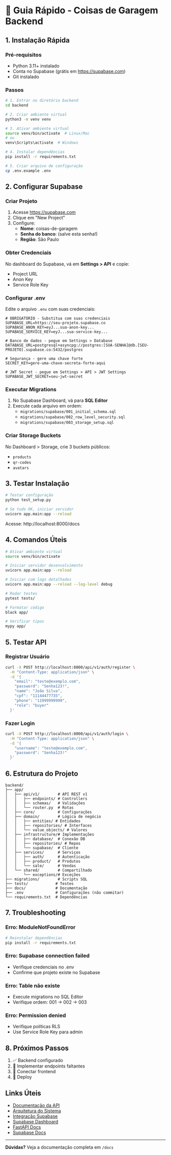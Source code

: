# 🚀 Guia Rápido - Coisas de Garagem Backend

## 1. Instalação Rápida

### Pré-requisitos
- Python 3.11+ instalado
- Conta no Supabase (grátis em https://supabase.com)
- Git instalado

### Passos

```bash
# 1. Entrar no diretório backend
cd backend

# 2. Criar ambiente virtual
python3 -m venv venv

# 3. Ativar ambiente virtual
source venv/bin/activate  # Linux/Mac
# ou
venv\Scripts\activate  # Windows

# 4. Instalar dependências
pip install -r requirements.txt

# 5. Criar arquivo de configuração
cp .env.example .env
```

## 2. Configurar Supabase

### Criar Projeto
1. Acesse https://supabase.com
2. Clique em "New Project"
3. Configure:
   - **Nome**: coisas-de-garagem
   - **Senha do banco**: (salve esta senha!)
   - **Região**: São Paulo

### Obter Credenciais
No dashboard do Supabase, vá em **Settings > API** e copie:
- Project URL
- Anon Key
- Service Role Key

### Configurar .env
Edite o arquivo `.env` com suas credenciais:

```env
# OBRIGATÓRIO - Substitua com suas credenciais
SUPABASE_URL=https://seu-projeto.supabase.co
SUPABASE_ANON_KEY=eyJ...sua-anon-key...
SUPABASE_SERVICE_KEY=eyJ...sua-service-key...

# Banco de dados - pegue em Settings > Database
DATABASE_URL=postgresql+asyncpg://postgres:[SUA-SENHA]@db.[SEU-PROJETO].supabase.co:5432/postgres

# Segurança - gere uma chave forte
SECRET_KEY=gere-uma-chave-secreta-forte-aqui

# JWT Secret - pegue em Settings > API > JWT Settings
SUPABASE_JWT_SECRET=seu-jwt-secret
```

### Executar Migrations
1. No Supabase Dashboard, vá para **SQL Editor**
2. Execute cada arquivo em ordem:
   - `migrations/supabase/001_initial_schema.sql`
   - `migrations/supabase/002_row_level_security.sql`
   - `migrations/supabase/003_storage_setup.sql`

### Criar Storage Buckets
No Dashboard > Storage, crie 3 buckets públicos:
- `products`
- `qr-codes`
- `avatars`

## 3. Testar Instalação

```bash
# Testar configuração
python test_setup.py

# Se tudo OK, iniciar servidor
uvicorn app.main:app --reload
```

Acesse: http://localhost:8000/docs

## 4. Comandos Úteis

```bash
# Ativar ambiente virtual
source venv/bin/activate

# Iniciar servidor desenvolvimento
uvicorn app.main:app --reload

# Iniciar com logs detalhados
uvicorn app.main:app --reload --log-level debug

# Rodar testes
pytest tests/

# Formatar código
black app/

# Verificar tipos
mypy app/
```

## 5. Testar API

### Registrar Usuário
```bash
curl -X POST http://localhost:8000/api/v1/auth/register \
  -H "Content-Type: application/json" \
  -d '{
    "email": "teste@exemplo.com",
    "password": "Senha123!",
    "name": "João Silva",
    "cpf": "11144477735",
    "phone": "11999999999",
    "role": "buyer"
  }'
```

### Fazer Login
```bash
curl -X POST http://localhost:8000/api/v1/auth/login \
  -H "Content-Type: application/json" \
  -d '{
    "username": "teste@exemplo.com",
    "password": "Senha123!"
  }'
```

## 6. Estrutura do Projeto

```
backend/
├── app/
│   ├── api/v1/        # API REST v1
│   │   ├── endpoints/ # Controllers
│   │   ├── schemas/   # Validações
│   │   └── router.py  # Rotas
│   ├── core/          # Configurações
│   ├── domain/        # Lógica de negócio
│   │   ├── entities/ # Entidades
│   │   ├── repositories/ # Interfaces
│   │   └── value_objects/ # Valores
│   ├── infrastructure/# Implementações
│   │   ├── database/  # Conexão DB
│   │   ├── repositories/ # Repos
│   │   └── supabase/  # Cliente
│   ├── services/      # Serviços
│   │   ├── auth/      # Autenticação
│   │   ├── product/   # Produtos
│   │   └── sale/      # Vendas
│   └── shared/        # Compartilhado
│       └── exceptions/# Exceções
├── migrations/        # Scripts SQL
├── tests/            # Testes
├── docs/             # Documentação
├── .env              # Configurações (não commitar)
└── requirements.txt  # Dependências
```

## 7. Troubleshooting

### Erro: ModuleNotFoundError
```bash
# Reinstalar dependências
pip install -r requirements.txt
```

### Erro: Supabase connection failed
- Verifique credenciais no .env
- Confirme que projeto existe no Supabase

### Erro: Table não existe
- Execute migrations no SQL Editor
- Verifique ordem: 001 → 002 → 003

### Erro: Permission denied
- Verifique políticas RLS
- Use Service Role Key para admin

## 8. Próximos Passos

1. ✅ Backend configurado
2. 📝 Implementar endpoints faltantes
3. 🎨 Conectar frontend
4. 🚀 Deploy

## Links Úteis

- [Documentação da API](docs/API.md)
- [Arquitetura do Sistema](docs/ARQUITETURA.md)
- [Integração Supabase](docs/INTEGRACAO_SUPABASE.md)
- [Supabase Dashboard](https://app.supabase.com)
- [FastAPI Docs](https://fastapi.tiangolo.com)
- [Supabase Docs](https://supabase.com/docs)

---

**Dúvidas?** Veja a documentação completa em `/docs`